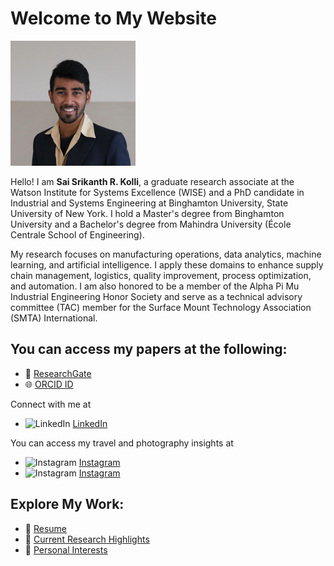 # Welcome to My Website

<img src="images/linkedin.png" alt="My Image" width="200">

Hello! I am **Sai Srikanth R. Kolli**, a graduate research associate at the Watson Institute for Systems Excellence (WISE) and a PhD candidate in Industrial and Systems Engineering at Binghamton University, State University of New York. I hold a Master's degree from Binghamton University and a Bachelor's degree from Mahindra University (École Centrale School of Engineering). 

My research focuses on manufacturing operations, data analytics, machine learning, and artificial intelligence. I apply these domains to enhance supply chain management, logistics, quality improvement, process optimization, and automation. I am also honored to be a member of the Alpha Pi Mu Industrial Engineering Honor Society and serve as a technical advisory committee (TAC) member for the Surface Mount Technology Association (SMTA) International.

## You can access my papers at the following:
- 📖 [ResearchGate](https://www.researchgate.net/lab/Srikanth-R-Kollis-CTAC-Innovation-Lab-Sai-Srikanth-Reddy-Kolli)
- 🌐 [ORCID ID](https://orcid.org/0009-0005-2196-9632)

Connect with me at
- <img src="https://cdn-icons-png.flaticon.com/512/174/174857.png" alt="LinkedIn" width="16"> [LinkedIn](https://www.linkedin.com/in/srikanth-r-kolli/)

You can access my travel and photography insights at
- <img src="https://cdn-icons-png.flaticon.com/512/2111/2111463.png" alt="Instagram" width="16"> [Instagram](https://www.instagram.com/srikanthr_kolli)
- <img src="https://cdn-icons-png.flaticon.com/512/2111/2111463.png" alt="Instagram" width="16"> [Instagram](https://www.instagram.com/shotsbytac)

## Explore My Work:
- 📄 [Resume](resume.md)
- 🔬 [Current Research Highlights](research.md)
- 🎨 [Personal Interests](interests.md)
